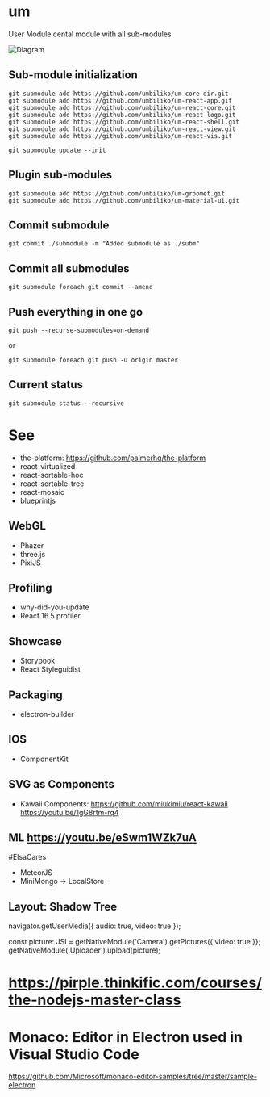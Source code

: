 # um
User Module cental module with all sub-modules

![Diagram](diagram.png)


## Sub-module initialization
```
git submodule add https://github.com/umbiliko/um-core-dir.git
git submodule add https://github.com/umbiliko/um-react-app.git
git submodule add https://github.com/umbiliko/um-react-core.git
git submodule add https://github.com/umbiliko/um-react-logo.git
git submodule add https://github.com/umbiliko/um-react-shell.git
git submodule add https://github.com/umbiliko/um-react-view.git
git submodule add https://github.com/umbiliko/um-react-vis.git

git submodule update --init
```

## Plugin sub-modules
```
git submodule add https://github.com/umbiliko/um-groomet.git
git submodule add https://github.com/umbiliko/um-material-ui.git
```

## Commit submodule
```
git commit ./submodule -m "Added submodule as ./subm"
```

## Commit all submodules
```
git submodule foreach git commit --amend
```

## Push everything in one go
```
git push --recurse-submodules=on-demand
```
or
```
git submodule foreach git push -u origin master
```

## Current status

```
git submodule status --recursive
```


# See

* the-platform: https://github.com/palmerhq/the-platform
* react-virtualized
* react-sortable-hoc
* react-sortable-tree
* react-mosaic
* blueprintjs <HotKeys><HotKey combo="shift + a">


## WebGL
* Phazer
* three.js
* PixiJS

## Profiling
* why-did-you-update
* React 16.5 profiler

## Showcase
* Storybook
* React Styleguidist

## Packaging
* electron-builder

## IOS

* ComponentKit

## SVG as Components

* Kawaii Components: https://github.com/miukimiu/react-kawaii https://youtu.be/1gG8rtm-rq4


## ML https://youtu.be/eSwm1WZk7uA
#ElsaCares
* MeteorJS
* MiniMongo -> LocalStore

## Layout: Shadow Tree

navigator.getUserMedia({ audio: true, video: true });

const picture: JSI = getNativeModule('Camera').getPictures({ video: true }};
getNativeModule('Uploader').upload(picture);

# https://pirple.thinkific.com/courses/the-nodejs-master-class

# Monaco: Editor in Electron used in Visual Studio Code
https://github.com/Microsoft/monaco-editor-samples/tree/master/sample-electron
